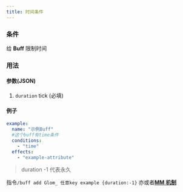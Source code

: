 ```yaml
---
title: 时间条件
---
```



### 条件

给 **Buff** 限制时间

### 用法

#### 参数(JSON)

1. `duration` tick (必填)

#### 例子

```yaml
example:
  name: "示例Buff"
  #这个buff有time条件
  conditions:
    - "time"
  effects:
    - "example-attribute"
```

> duration -1 代表永久

指令`/buff add Glom_ 任意key example {duration:-1}`
亦或者[**MM 机制**](https://blog.skillw.com/#sort=buffsystem&doc=%E5%85%B6%E5%AE%83/MythicMobs.md)
